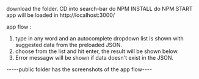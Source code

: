 download the folder. 
CD into search-bar
do NPM INSTALL
do NPM START
app will be loaded in http://localhost:3000/


app flow : 
1. type in any word and an autocomplete dropdown list is shown with suggested data from the preloaded JSON. 
2. choose from the list and hit enter, the result will be shown below. 
3. Error messagw will be shown if data doesn't exist in the JSON. 

-----public folder has the screenshots of the app flow----
